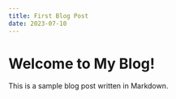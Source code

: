 ```yaml
---
title: First Blog Post
date: 2023-07-10
---
```


# Welcome to My Blog!

This is a sample blog post written in Markdown.


